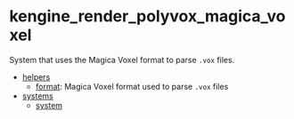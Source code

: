 # kengine_render_polyvox_magica_voxel

System that uses the Magica Voxel format to parse `.vox` files.

* [helpers](helpers)
	* [format](helpers/format.md): Magica Voxel format used to parse `.vox` files
* [systems](systems)
	* [system](systems/system.md)

